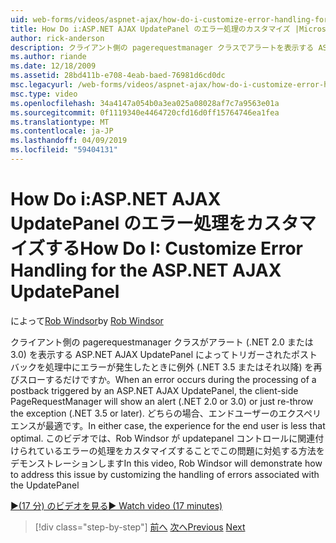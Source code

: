 ```yaml
---
uid: web-forms/videos/aspnet-ajax/how-do-i-customize-error-handling-for-the-aspnet-ajax-updatepanel
title: How Do i:ASP.NET AJAX UpdatePanel のエラー処理のカスタマイズ |Microsoft Docs
author: rick-anderson
description: クライアント側の pagerequestmanager クラスでアラートを表示する ASP.NET AJAX UpdatePanel によってトリガーされたポストバックを処理中にエラーが発生したとき (. NE...
ms.author: riande
ms.date: 12/18/2009
ms.assetid: 28bd411b-e708-4eab-baed-76981d6cd0dc
msc.legacyurl: /web-forms/videos/aspnet-ajax/how-do-i-customize-error-handling-for-the-aspnet-ajax-updatepanel
msc.type: video
ms.openlocfilehash: 34a4147a054b0a3ea025a08028af7c7a9563e01a
ms.sourcegitcommit: 0f1119340e4464720cfd16d0ff15764746ea1fea
ms.translationtype: MT
ms.contentlocale: ja-JP
ms.lasthandoff: 04/09/2019
ms.locfileid: "59404131"
---
```

# <a name="how-do-i-customize-error-handling-for-the-aspnet-ajax-updatepanel"></a><span data-ttu-id="b9ebb-103">How Do i:ASP.NET AJAX UpdatePanel のエラー処理をカスタマイズする</span><span class="sxs-lookup"><span data-stu-id="b9ebb-103">How Do I: Customize Error Handling for the ASP.NET AJAX UpdatePanel</span></span>

<span data-ttu-id="b9ebb-104">によって[Rob Windsor](https://twitter.com/robwindsor)</span><span class="sxs-lookup"><span data-stu-id="b9ebb-104">by [Rob Windsor](https://twitter.com/robwindsor)</span></span>

<span data-ttu-id="b9ebb-105">クライアント側の pagerequestmanager クラスがアラート (.NET 2.0 または 3.0) を表示する ASP.NET AJAX UpdatePanel によってトリガーされたポストバックを処理中にエラーが発生したときに例外 (.NET 3.5 またはそれ以降) を再びスローするだけですか。</span><span class="sxs-lookup"><span data-stu-id="b9ebb-105">When an error occurs during the processing of a postback triggered by an ASP.NET AJAX UpdatePanel, the client-side PageRequestManager will show an alert (.NET 2.0 or 3.0) or just re-throw the exception (.NET 3.5 or later).</span></span> <span data-ttu-id="b9ebb-106">どちらの場合、エンドユーザーのエクスペリエンスが最適です。</span><span class="sxs-lookup"><span data-stu-id="b9ebb-106">In either case, the experience for the end user is less that optimal.</span></span> <span data-ttu-id="b9ebb-107">このビデオでは、Rob Windsor が updatepanel コントロールに関連付けられているエラーの処理をカスタマイズすることでこの問題に対処する方法をデモンストレーションします</span><span class="sxs-lookup"><span data-stu-id="b9ebb-107">In this video, Rob Windsor will demonstrate how to address this issue by customizing the handling of errors associated with the UpdatePanel</span></span>

[<span data-ttu-id="b9ebb-108">&#9654;(17 分) のビデオを見る</span><span class="sxs-lookup"><span data-stu-id="b9ebb-108">&#9654; Watch video (17 minutes)</span></span>](https://channel9.msdn.com/Blogs/ASP-NET-Site-Videos/how-do-i-customize-error-handling-for-the-aspnet-ajax-updatepanel)

> [!div class="step-by-step"]
> <span data-ttu-id="b9ebb-109">[前へ](set-up-your-development-environment-for-aspnet-20.md)
> [次へ](how-do-i-use-aspnet-ajax-client-templates.md)</span><span class="sxs-lookup"><span data-stu-id="b9ebb-109">[Previous](set-up-your-development-environment-for-aspnet-20.md)
[Next](how-do-i-use-aspnet-ajax-client-templates.md)</span></span>
